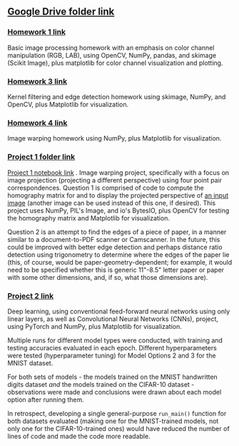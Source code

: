 ## [Google Drive folder link](https://drive.google.com/drive/folders/17i_SkxAR7scvtvQZlb8xqPwhom36NJyI?usp=sharing)


### [Homework 1 link](https://colab.research.google.com/drive/1NiU4wrZ9qu7zKcsFC47O2JlHBRNPFeff?usp=sharing)

Basic image processing homework with an emphasis on color channel manipulation (RGB, LAB), using OpenCV, NumPy, pandas, and skimage (Scikit Image), plus matplotlib for color channel visualization and plotting.


### [Homework 3 link](https://colab.research.google.com/drive/1LQo2dtdS_8MB3weTKGyi0FK7pIIDCbdR?usp=drive_link)

Kernel filtering and edge detection homework using skimage, NumPy, and OpenCV, plus Matplotlib for visualization.


### [Homework 4 link](https://colab.research.google.com/drive/1oyuwF5Yb0-lVqk0s9BbId2j53aQwkSsj?usp=sharing)

Image warping homework using NumPy, plus Matplotlib for visualization.


### [Project 1 folder link](https://drive.google.com/drive/folders/1BQ6YVudmx0lp6WO2xm8rgMl9vD3sS3Mp?usp=sharing)

[Project 1 notebook link](https://colab.research.google.com/drive/118LOrJXSSQ7cNWaoTUS_AuYUvWMeelM8?usp=sharing) . Image warping project, specifically with a focus on image projection (projecting a different perspective) using four point pair correspondences. Question 1 is comprised of code to compute the homography matrix for and to display the projected perspective of [an input image](https://drive.google.com/file/d/1ArklJhwOQ9WpaJzi65ZXqKmlV_YFUZO5/view?usp=sharing) (another image can be used instead of this one, if desired). This project uses NumPy, PIL's Image, and io's BytesIO, plus OpenCV for testing the homography matrix and Matplotlib for visualization.

Question 2 is an attempt to find the edges of a piece of paper, in a manner similar to a document-to-PDF scanner or Camscanner. In the future, this could be improved with better edge detection and perhaps distance ratio detection using trigonometry to determine where the edges of the paper lie (this, of course, would be paper-geometry-dependent; for example, it would need to be specified whether this is generic 11"-8.5" letter paper or paper with some other dimensions, and, if so, what those dimensions are).


### [Project 2 link](https://colab.research.google.com/drive/1kcRjNBJ2eKCQAh2tb1sQOLDukZwZtLCq?usp=sharing)

Deep learning, using conventional feed-forward neural networks using only linear layers, as well as Convolutional Neural Networks (CNNs), project, using PyTorch and NumPy, plus Matplotlib for visualization. 

Multiple runs for different model types were conducted, with training and testing accuracies evaluated in each epoch. Different hyperparameters were tested (hyperparameter tuning) for Model Options 2 and 3 for the MNIST dataset. 

For both sets of models - the models trained on the MNIST handwritten digits dataset *and* the models trained on the CIFAR-10 dataset - observations were made and conclusions were drawn about each model option after running them.

In retrospect, developing a single general-purpose `run_main()` function for both datasets evaluated (making one for the MNIST-trained models, not only one for the CIFAR-10-trained ones) would have reduced the number of lines of code and made the code more readable.

